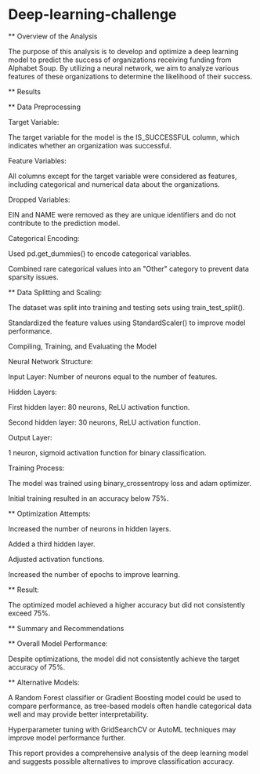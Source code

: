 # Deep-learning-challenge

** Overview of the Analysis

The purpose of this analysis is to develop and optimize a deep learning model to predict the success of organizations receiving funding from Alphabet Soup. By utilizing a neural network, we aim to analyze various features of these organizations to determine the likelihood of their success.

** Results

** Data Preprocessing

Target Variable:

The target variable for the model is the IS_SUCCESSFUL column, which indicates whether an organization was successful.

Feature Variables:

All columns except for the target variable were considered as features, including categorical and numerical data about the organizations.

Dropped Variables:

EIN and NAME were removed as they are unique identifiers and do not contribute to the prediction model.

Categorical Encoding:

Used pd.get_dummies() to encode categorical variables.

Combined rare categorical values into an "Other" category to prevent data sparsity issues.

** Data Splitting and Scaling:

The dataset was split into training and testing sets using train_test_split().

Standardized the feature values using StandardScaler() to improve model performance.

Compiling, Training, and Evaluating the Model

Neural Network Structure:

Input Layer: Number of neurons equal to the number of features.

Hidden Layers:

First hidden layer: 80 neurons, ReLU activation function.

Second hidden layer: 30 neurons, ReLU activation function.

Output Layer:

1 neuron, sigmoid activation function for binary classification.

Training Process:

The model was trained using binary_crossentropy loss and adam optimizer.

Initial training resulted in an accuracy below 75%.

** Optimization Attempts:

Increased the number of neurons in hidden layers.

Added a third hidden layer.

Adjusted activation functions.

Increased the number of epochs to improve learning.

** Result: 

The optimized model achieved a higher accuracy but did not consistently exceed 75%.

** Summary and Recommendations

** Overall Model Performance:

Despite optimizations, the model did not consistently achieve the target accuracy of 75%.

** Alternative Models:

A Random Forest classifier or Gradient Boosting model could be used to compare performance, as tree-based models often handle categorical data well and may provide better interpretability.

Hyperparameter tuning with GridSearchCV or AutoML techniques may improve model performance further.

This report provides a comprehensive analysis of the deep learning model and suggests possible alternatives to improve classification accuracy.
